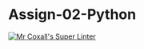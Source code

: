 # Assign-02-Python
[![Mr Coxall's Super Linter](https://github.com/ICS3U-Programming-Xiaohan-T/Assign-02-Python/workflows/Mr%20Coxall's%20Super%20Linter/badge.svg)](https://github.com/ICS3U-Programming-Xiaohan-T/Assign-02-Python/actions/)
